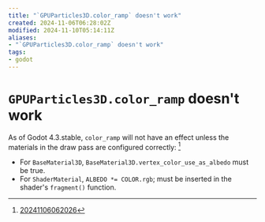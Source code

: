 ```yaml
---
title: "`GPUParticles3D.color_ramp` doesn't work"
created: 2024-11-06T06:28:02Z
modified: 2024-11-10T05:14:11Z
aliases:
- "`GPUParticles3D.color_ramp` doesn't work"
tags:
- godot
---
```


# `GPUParticles3D.color_ramp` doesn't work

As of Godot 4.3.stable, `color_ramp` will not have an effect unless the materials in the draw pass are configured correctly: [^1]
- For `BaseMaterial3D`, `BaseMaterial3D.vertex_color_use_as_albedo` must be true.
- For `ShaderMaterial`, `ALBEDO *= COLOR.rgb`; must be inserted in the shader's `fragment()` function.

[^1]: [20241106062026](entries/20241106062026.md)

